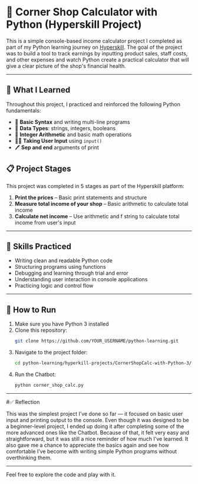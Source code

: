 # 🤑 Corner Shop Calculator with Python (Hyperskill Project)

This is a simple console-based income calculator project I completed as part of my Python learning journey on [Hyperskill](https://hyperskill.org). The goal of the project was to build a tool to track earnings by inputting product sales, staff costs, and other expenses and watch Python create a practical calculator that will give a clear picture of the shop's financial health.

---

## 🧠 What I Learned

Throughout this project, I practiced and reinforced the following Python fundamentals:

- 📜 **Basic Syntax** and writing multi-line programs
- 🔢 **Data Types**: strings, integers, booleans
- 🧮 **Integer Arithmetic** and basic math operations
- 🧑‍💻 **Taking User Input** using `input()`
- 🖊️ **Sep and end** arguments of print

## 📋 Project Stages

This project was completed in 5 stages as part of the Hyperskill platform:

1. **Print the prices** – Basic print statements and structure
2. **Measure total income of your shop** – Basic arithmetic to calculate total income
3. **Calculate net income** – Use arithmetic and f string to calculate total income from user's input
---

## 🎯 Skills Practiced

- Writing clean and readable Python code
- Structuring programs using functions
- Debugging and learning through trial and error
- Understanding user interaction in console applications
- Practicing logic and control flow
---

## 🚀 How to Run

1. Make sure you have Python 3 installed
2. Clone this repository:
   ```bash
   git clone https://github.com/YOUR_USERNAME/python-learning.git
3. Navigate to the project folder:
   ```bash
   cd python-learning/hyperkill-projects/CornerShopCalc-with-Python-3/
4. Run the Chatbot:
   ```bash
   python corner_shop_calc.py
---

#✅ Reflection

This was the simplest project I’ve done so far — it focused on basic user input and printing output to the console. Even though it was designed to be a beginner-level project, I ended up doing it after completing some of the more advanced ones like the Chatbot.
Because of that, it felt very easy and straightforward, but it was still a nice reminder of how much I've learned. It also gave me a chance to appreciate the basics again and see how comfortable I’ve become with writing simple Python programs without overthinking them.

---
Feel free to explore the code and play with it.

